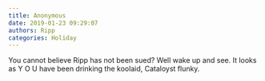 ```yaml
---
title: Anonymous
date: 2019-01-23 09:29:07
authors: Ripp
categories: Holiday
---
```


 You cannot believe Ripp has not been sued?  Well wake up and see.  It looks as Y O U have been drinking the koolaid, Cataloyst flunky.